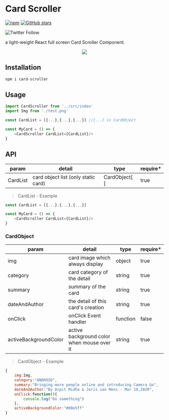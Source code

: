 # Card Scroller

[![npm](https://img.shields.io/npm/v/card-scroller?logo=npm&style=for-the-badge)](https://www.npmjs.com/package/card-scroller) [![GitHub stars](https://img.shields.io/github/stars/kevinlinpr/card-scroller-card?color=ff4569&logo=github&style=for-the-badge)](https://github.com/Kevinlinpr/card-scroller)

![Twitter Follow](https://img.shields.io/twitter/follow/Tvierrousjan?style=social)

a light-weight React full screen Card Scroller Component.

<div align=center>

![](https://github.com/Kevinlinpr/card-scroller/blob/master/doc/card-scroller.gif?raw=true)

</div>


## Installation

```sh
npm i card-scroller
```
## Usage

```js
import CardScroller from '../src/index'
import Img from './test.png'

const CardList = [{...},{...},{...}] //{...} is CardObject

const MyCard = () => {
    <CardScroller CardList={CardList}/>
}
```
## API
| param                 | detail                                | type                 | require* |
| --------------------- | --------------------------------------| -------------------- | -------- |
| CardList              | card object list (only static card)   | CardObject[ ]        |   true   |

> CardList - Example

```js
const CardList = [{...},{...},{...}]

const MyCard = () => {
    <CardScroller CardList={CardList}/>
}
```

### CardObject

| param                 | detail                                         | type     | require* |
| --------------------- | ---------------------------------------------- | -------- | -------- |
| img                   | card image which always display                | object   |   true   |
| category              | card category of the detail                    | string   |   true   |
| summary               | summary of the card                            | string   |   true   |
| dateAndAuthor         | the detail of this card's creation             | string   |   true   |
| onClick               | onClick Event handler                          | function |   false  |
| activeBackgroundColor | active background color when mouse over it     | string   |   true   |

> CardObject - Example

```js
{
    img:Img,
    category:"ANDROID",
    summary:"Bringing more people online and introducing Camera Go",
    dateAndAuthor:"By Arpit Midha & Joris van Mens - Mar 19,2020",
    onClick:function(){
        console.log("Do something")
    },
    activeBackgroundColor:"#00e5ff"
}
```
